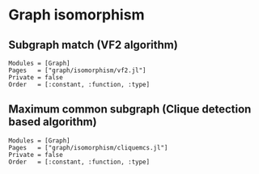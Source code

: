 
# Graph isomorphism


## Subgraph match (VF2 algorithm)

```@autodocs
Modules = [Graph]
Pages   = ["graph/isomorphism/vf2.jl"]
Private = false
Order   = [:constant, :function, :type]
```


## Maximum common subgraph (Clique detection based algorithm)

```@autodocs
Modules = [Graph]
Pages   = ["graph/isomorphism/cliquemcs.jl"]
Private = false
Order   = [:constant, :function, :type]
```

